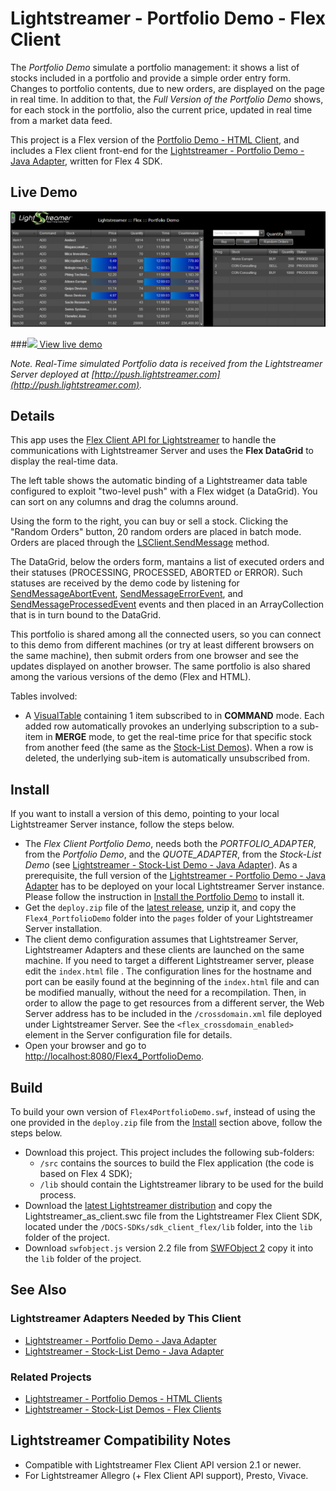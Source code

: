 # Lightstreamer - Portfolio Demo - Flex Client #

<!-- START DESCRIPTION lightstreamer-example-portfolio-client-flex -->
The *Portfolio Demo* simulate a portfolio management: it shows a list of stocks included in a portfolio and provide a simple order entry form. Changes to portfolio contents, due to new orders, are displayed on the page in real time. In addition to that, the *Full Version of the Portfolio Demo* shows, for each stock in the portfolio, also the current price, updated in real time from a market data feed.

This project is a Flex version of the [Portfolio Demo - HTML Client](https://github.com/Weswit/Lightstreamer-example-Portfolio-client-javascript#portfolio-demo---html-client), and includes a Flex client front-end for the [Lightstreamer - Portfolio Demo - Java Adapter](https://github.com/Weswit/Lightstreamer-example-Portfolio-adapter-java), written for Flex 4 SDK.

## Live Demo

[![screenshot](screen_flexportfolio_large.png)](http://demos.lightstreamer.com/Flex_PortfolioDemo)

###[![](http://demos.lightstreamer.com/site/img/play.png) View live demo](http://demos.lightstreamer.com/Flex_PortfolioDemo)

*Note. Real-Time simulated Portfolio data is received from the Lightstreamer Server deployed at [http://push.lightstreamer.com](http://push.lightstreamer.com).*

## Details

This app uses the [Flex Client API for Lightstreamer](http://www.lightstreamer.com/distros/Lightstreamer_Allegro-Presto-Vivace_5_1_2_Colosseo_20140722/Lightstreamer/DOCS-SDKs/sdk_client_flex/doc/API-reference/index.html) to handle the communications with Lightstreamer Server and uses the **Flex DataGrid** to display the real-time data.

The left table shows the automatic binding of a Lightstreamer data table configured to exploit "two-level push" with a Flex widget (a DataGrid). You can sort on any columns and drag the columns around.

Using the form to the right, you can buy or sell a stock.
Clicking the "Random Orders" button, 20 random orders are placed in batch mode. Orders are placed through the [LSClient.SendMessage](http://www.lightstreamer.com/docs/client_flex_asdoc/com/lightstreamer/as_client/LSClient.html#sendMessage()) method.

The DataGrid, below the orders form, mantains a list of executed orders and their statuses (PROCESSING, PROCESSED, ABORTED or ERROR). Such statuses are received by the demo code by listening for [SendMessageAbortEvent](http://www.lightstreamer.com/docs/client_flex_asdoc/com/lightstreamer/as_client/events/SendMessageAbortEvent.html), [SendMessageErrorEvent](http://www.lightstreamer.com/docs/client_flex_asdoc/com/lightstreamer/as_client/events/SendMessageErrorEvent.html), and [SendMessageProcessedEvent](http://www.lightstreamer.com/docs/client_flex_asdoc/com/lightstreamer/as_client/events/SendMessageProcessedEvent.html) events and then placed in an ArrayCollection that is in turn bound to the DataGrid.<br>

This portfolio is shared among all the connected users, so you can connect to this demo from different machines (or try at least different browsers on the same machine), then submit orders from one browser and see the updates displayed on another browser. The same portfolio is also shared among the various versions of the demo (Flex and HTML).

Tables involved:
* A [VisualTable](http://www.lightstreamer.com/docs/client_flex_asdoc/com/lightstreamer/as_client/VisualTable.html) containing 1 item subscribed to in <b>COMMAND</b> mode. Each added row automatically provokes an underlying subscription to a sub-item in <b>MERGE</b> mode, to get the real-time price for that specific stock from another feed (the same as the [Stock-List Demos](https://github.com/Weswit/Lightstreamer-example-Stocklist-client-javascript)). When a row is deleted, the underlying sub-item is automatically unsubscribed from.

<!-- END DESCRIPTION lightstreamer-example-portfolio-client-flex -->
## Install
If you want to install a version of this demo, pointing to your local Lightstreamer Server instance, follow the steps below.

* The *Flex Client Portfolio Demo*, needs both the *PORTFOLIO_ADAPTER*, from the *Portfolio Demo*, and the *QUOTE_ADAPTER*, from the *Stock-List Demo* (see [Lightstreamer - Stock-List Demo - Java Adapter](https://github.com/Weswit/Lightstreamer-example-StockList-adapter-java)). As a prerequisite, the full version of the [Lightstreamer - Portfolio Demo - Java Adapter](https://github.com/Weswit/Lightstreamer-example-Portfolio-adapter-java) has to be deployed on your local Lightstreamer Server instance. Please follow the instruction in [Install the Portfolio Demo](https://github.com/Weswit/Lightstreamer-example-Portfolio-adapter-java#install-the-portfolio-demo) to install it.
* Get the `deploy.zip` file of the [latest release](https://github.com/Weswit/Lightstreamer-example-Portfolio-client-flex/releases), unzip it, and copy the `Flex4_PortfolioDemo` folder into the `pages` folder of your Lightstreamer Server installation.
* The client demo configuration assumes that Lightstreamer Server, Lightstreamer Adapters and these clients are launched on the same machine. If you need to target a different Lightstreamer server, please edit the `index.html` file .
The configuration lines for the hostname and port can be easily found at the beginning of the `index.html` file and can be modified manually, without the need for a recompilation. Then, in order to allow the page to get resources from a different server, the Web Server address has to be included in the `/crossdomain.xml` file deployed under Lightstreamer Server. See the `<flex_crossdomain_enabled>` element in the Server configuration file for details.
* Open your browser and go to [http://localhost:8080/Flex4_PortfolioDemo](http://localhost:8080/Flex4_PortfolioDemo).

## Build 
To build your own version of `Flex4PortfolioDemo.swf`, instead of using the one provided in the `deploy.zip` file from the [Install](https://github.com/Weswit/Lightstreamer-example-Portfolio-client-flex#install) section above, follow the steps below.

* Download this project. This project includes the following sub-folders:
    * `/src` contains the sources to build the Flex application (the code is based on Flex 4 SDK);
    * `/lib` should contain the Lightstreamer library to be used for the build process.
* Download the [latest Lightstreamer distribution](http://www.lightstreamer.com/download) and copy the Lightstreamer_as_client.swc file from the Lightstreamer Flex Client SDK, located under the `/DOCS-SDKs/sdk_client_flex/lib` folder, into the `lib` folder of the project.
* Download `swfobject.js` version 2.2 file from [SWFObject 2](http://code.google.com/p/swfobject/downloads/list) copy it into the `lib` folder of the project.

## See Also

### Lightstreamer Adapters Needed by This Client

<!-- START RELATED_ENTRIES -->
* [Lightstreamer - Portfolio Demo - Java Adapter](https://github.com/Weswit/Lightstreamer-example-Portfolio-adapter-java)
* [Lightstreamer - Stock-List Demo - Java Adapter](https://github.com/Weswit/Lightstreamer-example-Stocklist-adapter-java)

<!-- END RELATED_ENTRIES -->

### Related Projects

* [Lightstreamer - Portfolio Demos - HTML Clients](https://github.com/Weswit/Lightstreamer-example-Portfolio-client-javascript)
* [Lightstreamer - Stock-List Demos - Flex Clients](https://github.com/Weswit/Lightstreamer-example-StockList-client-flex)

## Lightstreamer Compatibility Notes

- Compatible with Lightstreamer Flex Client API version 2.1 or newer.
- For Lightstreamer Allegro (+ Flex Client API support), Presto, Vivace.

